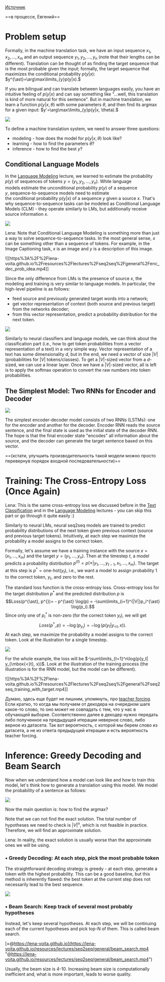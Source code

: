 [Источник](https://lena-voita.github.io/nlp_course/seq2seq_and_attention.html)

==в процессе, Евгений==

# Problem setup
Formally, in the machine translation task, we have an input sequence $x_1, x_2, \dots, x_m$ and an output sequence $y_1, y_2, \dots, y_n$ (note that their lengths can be different). Translation can be thought of as finding the target sequence that is the most probable given the input; formally, the target sequence that maximizes the conditional probability $p(y|x)$: $y^{\ast}=\arg\max\limits_{y}p(y|x).$

If you are bilingual and can translate between languages easily, you have an intuitive feeling of $p(y|x)$ and can say something like "...well, this translation is kind of more natural for this sentence". But in machine translation, we learn a function $p(y|x, \theta)$ with some parameters $\theta$, and then find its argmax for a given input: $y'=\arg\max\limits_{y}p(y|x, \theta).$

![](https://lena-voita.github.io/resources/lectures/seq2seq/general/human_machine_translation-min.png)

To define a machine translation system, we need to answer three questions:

- modeling - how does the model for $p(y|x, \theta)$ look like?
- learning - how to find the parameters $\theta$?
- inference - how to find the best $y$?

## Conditional Language Models

In the [Language Modeling](https://lena-voita.github.io/nlp_course/language_modeling.html) lecture, we learned to estimate the probability $p(y)$ of sequences of tokens $y=(y_1, y_2, \dots, y_n)$. While language models estimate the unconditional probability $p(y)$ of a sequence $y$, sequence-to-sequence models need to estimate the conditional probability p(y|x) of a sequence $y$ given a source $x$. That's why sequence-to-sequence tasks can be modeled as Conditional Language Models (CLM) - they operate similarly to LMs, but additionally receive source information $x$.

![](https://lena-voita.github.io/resources/lectures/seq2seq/general/lm_clm-min.png)

Lena: Note that Conditional Language Modeling is something more than just a way to solve sequence-to-sequence tasks. In the most general sense, $x$ can be something other than a sequence of tokens. For example, in the Image Captioning task, $x$ is an image and $y$ is a description of this image.

![[https%3A%2F%2Flena-voita.github.io%2Fresources%2Flectures%2Fseq2seq%2Fgeneral%2Fenc_dec_prob_idea.mp4]]

Since the only difference from LMs is the presence of source $x$, the modeling and training is very similar to language models. In particular, the high-level pipeline is as follows:

- feed source and previously generated target words into a network;
- get vector representation of context (both source and previous target) from the networks decoder;
- from this vector representation, predict a probability distribution for the next token.

![](https://lena-voita.github.io/resources/lectures/seq2seq/general/enc_dec_linear_out-min.png)

Similarly to neural classifiers and language models, we can think about the classification part (i.e., how to get token probabilities from a vector representation of a text) in a very simple way. Vector representation of a text has some dimensionality $d$, but in the end, we need a vector of size $|V|$ (probabilities for $|V|$ tokens/classes). To get a $|V|$-sized vector from a $d$-sized, we can use a linear layer. Once we have a $|V|$-sized vector, all is left is to apply the softmax operation to convert the raw numbers into token probabilities.

## The Simplest Model: Two RNNs for Encoder and Decoder

![](https://lena-voita.github.io/resources/lectures/seq2seq/general/enc_dec_simple_rnn-min.png)

The simplest encoder-decoder model consists of two RNNs (LSTMs): one for the encoder and another for the decoder. Encoder RNN reads the source sentence, and the final state is used as the initial state of the decoder RNN. The hope is that the final encoder state "encodes" all information about the source, and the decoder can generate the target sentence based on this vector.

==(кстати, улучшить производительность такой модели можно просто перевернув порядок входной последовательности)==

# Training: The Cross-Entropy Loss (Once Again)

Lena: This is the same cross-entropy loss we discussed before in the [Text Classification](https://lena-voita.github.io/nlp_course/text_classification.html) and in the [Language Modeling](https://lena-voita.github.io/nlp_course/language_modeling.html) lectures - you can skip this part or go through it quite easily :)

Similarly to neural LMs, neural seq2seq models are trained to predict probability distributions of the next token given previous context (source and previous target tokens). Intuitively, at each step we maximize the probability a model assigns to the correct token.

Formally, let's assume we have a training instance with the source $x=(x_1, \dots, x_m)$ and the target $y=(y_1, \dots, y_n)$. Then at the timestep $t$, a model predicts a probability distribution $p^{(t)} = p(\ast|y_1, \dots, y_{t-1}, x_1, \dots, x_m)$. The target at this step is $p^{\ast}=\mbox{one-hot}(y_t)$, i.e., we want a model to assign probability 1 to the correct token, $y_t$, and zero to the rest.

The standard loss function is the cross-entropy loss. Cross-entropy loss for the target distribution $p^{\ast}$ and the predicted distribution $p^{}$ is $$Loss(p^{\ast}, p^{})= - p^{\ast} \log(p) = -\sum\limits_{i=1}^{|V|}p_i^{\ast} \log(p_i).$$ Since only one of $p_i^{\ast}$ is non-zero (for the correct token $y_t$), we will get $$Loss(p^{\ast}, p) = -\log(p_{y_t})=-\log(p(y_t| y_{\mbox{<}t}, x)).$$ At each step, we maximize the probability a model assigns to the correct token. Look at the illustration for a single timestep.

![](https://lena-voita.github.io/resources/lectures/seq2seq/general/one_step_loss_intuition-min.png)

For the whole example, the loss will be $-\sum\limits_{t=1}^n\log(p(y_t| y_{\mbox{<}t}, x))$. 
Look at the illustration of the training process (the illustration is for the RNN model, but the model can be different).

![[https%3A%2F%2Flena-voita.github.io%2Fresources%2Flectures%2Fseq2seq%2Fgeneral%2Fseq2seq_training_with_target.mp4]]

Думаю, здесь еще будет не лишним, упомянуть, про [teacher forcing](https://machinelearningmastery.com/teacher-forcing-for-recurrent-neural-networks/#:~:text=types%20of%20models.-,What%20is%20Teacher%20Forcing%3F,-Teacher%20forcing%20is). Если кратко, то когда мы получаем от декодера на очередном шаге какое-то слово, то оно может не совпадать с тем, что у нас в обучающей выборке. Соответственно далее в декодер нужно передать либо полученное на предыдущей итерации неверное слово, либо верное из датасета. Так вот вероятность, с которой мы берем слово из датасета, а не из ответа предыдущей итерации и есть вероятность teacher forcing.

# Inference: Greedy Decoding and Beam Search

Now when we understand how a model can look like and how to train this model, let's think how to generate a translation using this model. We model the probability of a sentence as follows:

![](https://lena-voita.github.io/resources/lectures/seq2seq/general/inference_formula-min.png)

Now the main question is: how to find the argmax?

Note that we can not find the exact solution. The total number of hypotheses we need to check is $|V|^n$, which is not feasible in practice. Therefore, we will find an approximate solution.

Lena: In reality, the exact solution is usually worse than the approximate ones we will be using.

### • Greedy Decoding: At each step, pick the most probable token

The straightforward decoding strategy is greedy - at each step, generate a token with the highest probability. This can be a good baseline, but this method is inherently flawed: the best token at the current step does not necessarily lead to the best sequence.

![](https://lena-voita.github.io/resources/lectures/seq2seq/general/greedy_is_bad-min.png)

### • Beam Search: Keep track of several most probably hypotheses

Instead, let's keep several hypotheses. At each step, we will be continuing each of the current hypotheses and pick top-N of them. This is called beam search.

[×<MEDIA>@https://lena-voita.github.io](https://lena-voita.github.io/resources/lectures/seq2seq/general/beam_search.mp4 "<MEDIA>@https://lena-voita.github.io/resources/lectures/seq2seq/general/beam_search.mp4")

Usually, the beam size is 4-10. Increasing beam size is computationally inefficient and, what is more important, leads to worse quality.
